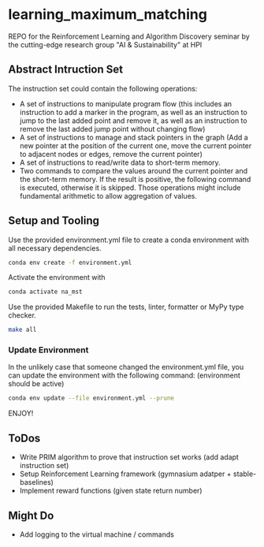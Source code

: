 # learning_maximum_matching

REPO for the Reinforcement Learning and Algorithm Discovery seminar by the cutting-edge research group "AI & Sustainability" at HPI 

## Abstract Intruction Set
The instruction set could contain the following operations:
- A set of instructions to manipulate program flow (this includes an instruction to add
a marker in the program, as well as an instruction to jump to the last added point
and remove it, as well as an instruction to remove the last added jump point without
changing flow)
- A set of instructions to manage and stack pointers in the graph (Add a new pointer at
the position of the current one, move the current pointer to adjacent nodes or edges,
remove the current pointer)
- A set of instructions to read/write data to short-term memory.
- Two commands to compare the values around the current pointer and the short-term
memory. If the result is positive, the following command is executed, otherwise it is
skipped. Those operations might include fundamental arithmetic to allow aggregation
of values.


## Setup and Tooling
Use the provided environment.yml file to create a conda environment with all necessary dependencies. 
```bash
conda env create -f environment.yml
```
Activate the environment with 
```bash
conda activate na_mst
```

Use the provided Makefile to run the tests, linter, formatter or MyPy type checker.  
```bash
make all
```

### Update Environment
In the unlikely case that someone changed the environment.yml file, you can update the environment with the following command: (environment should be active)
```bash
conda env update --file environment.yml --prune
```

ENJOY! 


## ToDos
- Write PRIM algorithm to prove that instruction set works (add adapt instruction set)
- Setup Reinforcement Learning framework (gymnasium adatper + stable-baselines)
- Implement reward functions (given state return number)

## Might Do
- Add logging to the virtual machine / commands

